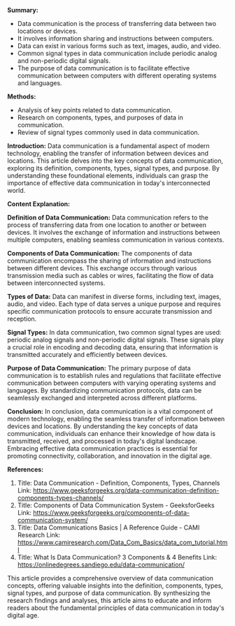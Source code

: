 **Summary:**
- Data communication is the process of transferring data between two locations or devices.
- It involves information sharing and instructions between computers.
- Data can exist in various forms such as text, images, audio, and video.
- Common signal types in data communication include periodic analog and non-periodic digital signals.
- The purpose of data communication is to facilitate effective communication between computers with different operating systems and languages.

**Methods:**
- Analysis of key points related to data communication.
- Research on components, types, and purposes of data in communication.
- Review of signal types commonly used in data communication.

**Introduction:**
Data communication is a fundamental aspect of modern technology, enabling the transfer of information between devices and locations. This article delves into the key concepts of data communication, exploring its definition, components, types, signal types, and purpose. By understanding these foundational elements, individuals can grasp the importance of effective data communication in today's interconnected world.

**Content Explanation:**

**Definition of Data Communication:**
Data communication refers to the process of transferring data from one location to another or between devices. It involves the exchange of information and instructions between multiple computers, enabling seamless communication in various contexts.

**Components of Data Communication:**
The components of data communication encompass the sharing of information and instructions between different devices. This exchange occurs through various transmission media such as cables or wires, facilitating the flow of data between interconnected systems.

**Types of Data:**
Data can manifest in diverse forms, including text, images, audio, and video. Each type of data serves a unique purpose and requires specific communication protocols to ensure accurate transmission and reception.

**Signal Types:**
In data communication, two common signal types are used: periodic analog signals and non-periodic digital signals. These signals play a crucial role in encoding and decoding data, ensuring that information is transmitted accurately and efficiently between devices.

**Purpose of Data Communication:**
The primary purpose of data communication is to establish rules and regulations that facilitate effective communication between computers with varying operating systems and languages. By standardizing communication protocols, data can be seamlessly exchanged and interpreted across different platforms.

**Conclusion:**
In conclusion, data communication is a vital component of modern technology, enabling the seamless transfer of information between devices and locations. By understanding the key concepts of data communication, individuals can enhance their knowledge of how data is transmitted, received, and processed in today's digital landscape. Embracing effective data communication practices is essential for promoting connectivity, collaboration, and innovation in the digital age.

**References:**
1. Title: Data Communication - Definition, Components, Types, Channels
Link: https://www.geeksforgeeks.org/data-communication-definition-components-types-channels/
2. Title: Components of Data Communication System - GeeksforGeeks
Link: https://www.geeksforgeeks.org/components-of-data-communication-system/
3. Title: Data Communications Basics | A Reference Guide - CAMI Research
Link: https://www.camiresearch.com/Data_Com_Basics/data_com_tutorial.html
4. Title: What Is Data Communication? 3 Components & 4 Benefits
Link: https://onlinedegrees.sandiego.edu/data-communication/

This article provides a comprehensive overview of data communication concepts, offering valuable insights into the definition, components, types, signal types, and purpose of data communication. By synthesizing the research findings and analyses, this article aims to educate and inform readers about the fundamental principles of data communication in today's digital age.